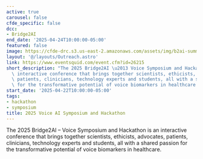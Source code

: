 ```yaml
---
active: true
carousel: false
cfde_specific: false
dcc:
- Bridge2AI
end_date: '2025-04-24T10:00:00-05:00'
featured: false
image: https://cfde-drc.s3.us-east-2.amazonaws.com/assets/img/b2ai-summer-2024.png
layout: '@/layouts/Outreach.astro'
link: https://www.eventsquid.com/event.cfm?id=26215
short_description: "The 2025 Bridge2AI \u2013 Voice Symposium and Hackathon is an\
  \ interactive conference that brings together scientists, ethicists, advocates,\
  \ patients, clinicians, technology experts and students, all with a shared passion\
  \ for the transformative potential of voice biomarkers in healthcare. "
start_date: '2025-04-22T10:00:00-05:00'
tags: 
- hackathon
- symposium
title: 2025 Voice AI Symposium and Hackathon
---
```

The 2025 Bridge2AI – Voice Symposium and Hackathon is an interactive conference that brings together scientists, ethicists, advocates, patients, clinicians, technology experts and students, all with a shared passion for the transformative potential of voice biomarkers in healthcare. 